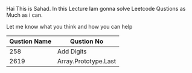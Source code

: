 

Hai This is Sahad. In this Lecture Iam gonna solve Leetcode Qustions as Much as i can.
 
Let me know what you think and how you can help


| Qustion Name  | Qustion No            |
| ------------- | -------------         |
| 258           | Add Digits            |
| 2619          | Array.Prototype.Last  |